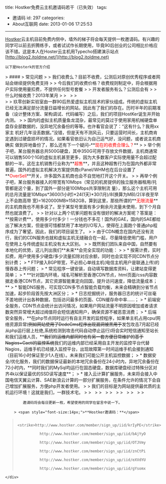 title: Hostker免费云主机邀请码若干（已失效）
tags:
  - 邀请码
id: 297
categories:
  - About互联网
date: 2013-01-06 17:25:53
---

[Hostker](http://www.hostker.com)云主机目前免费内侧中，墙外的梯子将会每天提供一枚邀请码。有兴趣的同学可以前去折腾练手，或者试试作长期使用，毕竟90后创业的公司相比价格应该不错。这是本人在Hoster云主机用Typecho搭建演示站点 [http://blog2.itoldme.net/](http://blog2.itoldme.net)

	以下是Hosterk的官方介绍

<div class="noticeboxalt">
	<div class="innernotice">
		> #### 
> 				常见问题
> 
> 				我们收费么？目前不收费，公测后对原创优秀程序或者网站会继续提供免费支持
> 
> 				今后我们的收费价格？收费规则制定中，将会根据用户实际使用量扣费，不提供任何型号套餐
> 
> 				开发者服务有么？公测后会有
> 
> 				什么时候收费？2013年某月
> 
> 				&nbsp;
> 
> 			<div class="entry-content">
> 
> 					玖零创新实验室由一群90后热爱虚拟主机技术的家伙组成。传统的虚拟主机已经无法满足部分流量日益增长的网站，因此有了我们的存在。历时半年的前期准备（设计整体方案、架构调试、代码编写）之后，我们的项目HostKer诞生并开始内测。
> 
> 					国内的虚拟主机质量鱼龙混杂，最常见的莫过于使用家用机械硬盘单盘存全部数据的，没异地冗余备份的等等。也许看官会说了：&ldquo;这有什么？我用xx家主 机好几年没丢数据。&rdquo;没错，但是天有不测风云，只要运营时间长，主机商肯定遇到过硬盘损坏的情况。如果看官依旧认为自己运气好，没问题，或者说主机商确实 做到异地备份了，那么还有下一个疑问&ndash;**<span style="color: #ff0000;">现在的收费合理么？</span>**
> 
> 					举个例子吧，某台服务器总共500G硬盘，其中350G可用于存放文件数据，主机商通常可以销售500个1G的虚拟主机甚至更多，因为大多数客户实际使用量不会超过配额的一半。这在主机销售行业称为**<span style="color: #ff0000;">超售</span>**，并且这种超售行为在国内外都非常普遍，国外的虚拟主机解决方案提供商cPanel/WHM也在后台设置了**<span style="color: #ff0000;">OverSell</span>**开关，许多国外主机商也会不自觉地打开这个开关。
> 
> 					再举个例子吧，某台服务器接入的带宽有10Mbps（常见的机房提供的独立服务器租用/托管都是这个量，到了国外一部分是100Mbps共享限制流 量），那么这个主机可用的总月流量是10Mbps*3600(1小时)*24(1天)*30(1月)/8(换算为MB)/2(半夜至早上不会跑高带 宽)=1620000MB&asymp;1582GB，算到这里，那些所谓的**<span style="color: #ff0000;">无限流量</span>**的主机商我也不用多说了。至于某型号里面有多少剩余月流量未使用，到下个月自然也就浪费了。
> 
> 					针对以上两个坑爹问题有没有很好的解决方案呢？答案是：**按需计费**，使用多少付多少！一分钱也不多花！国外的GAE，国内的SAE都给出了解决方案，但是很可惜都禁用了本地的I/O写入，使得在上面跑个普通php程序成为了奢望。因此，我们的项目诞生了。
> 
> 					由于CDN概念在国内还没有流行，我们的CDN服务也就和虚拟主机无缝融合在一起，尽量降低使用门槛，用户在使用上与传统虚拟主机没有太大区别。
> 
> 					既然我们团队来自中国，自然要有本地化的优势，这儿列出我们**未来**会完全实现的功能：
> 
> *   按需计费，实时扣费，用户使用多少硬盘/多少流量扣除对应余额，同时也会实现不同CDN节点分别计费；
> *   FTP接入BGP带宽，不必担心单线主机(电信主机用户是联通上传)的慢吞吞上传问题；
> *   常见程序一键安装，自动填写数据库资料，让建站变得更简单；
> *   **针对国内环境，域名可解析至香港CDN节点，html页面/css内容数据走香港CDN节点，其它资源智能重定向回国，提升访问速度，降低流量成本；**
> *   智能DNS服务，可实现CDN多节点智能负载均衡，未来会精确到分省节点加速，起步阶段首先按大洲区分；
> *   日志挖掘统计，服务器日志的统计可丝毫不差地统计出各种数据，包括访问最多的页面、CDN缓存命中率&hellip;&hellip;；
> *   前端安全服务，CDN节点会统计出访问情况，如果用户网站流量不明原因增加或者请求数突然异常增大超过阀值将会短信通知用户，确保资源不被恶意消费；
> *   后端安全服务，**在php节点同时运行有自主开发的监控程序，如果单主机占用cpu/网络资源异常(<del>例如网站使用了DedeCms程序出现漏洞被黑用于</del>发包攻击7月起已经从php运行层上杜绝,系统检测到攻击代码自动停止运行)将会实时短信通知至站长和我们运维人员，**<del>我们的运维内部同时也有另一套方便日常维护的基于Nagios+Cacti的监控系统</del>我们的运维内部已经采用自主开发的监控平台代替Nagios，运维手机已经接入监控平台，出现故障第一时间运维手机会接到通知（目前16小时保证至少1人在线）。未来我们可能公开主机监控数据；
> *   数据安全/优化服务，我们的数据保证最新的本地冗余备份在24小时内，异地冗余备份在72小时内，**同时我们的MySql均运行在固态硬盘，数据库硬盘经过特殊分区对齐4k以保证最优的SSD读写速度**；
> *   接入云计算扩展服务，未来将会接入中国电信天翼云计算、SAE新浪云计算的一部分扩展服务，在条件允许的情况下会自己增加扩展服务，方便php开发者使用。
> 
> 					我们的目标是为网站提供最优质的主机运行环境！这就是我们，一群技术宅。
> 
> 					&nbsp;
> 
> 					&nbsp;
> 
> 					&nbsp;
> 
> 					&nbsp;
> 
> 					&nbsp;
> 
> 			</div>

			邀请码将会每日更新一枚，希望使用的同学在留言中说一下。

		> <span style="font-size:14px;">**Hostker邀请码：**</span>
> 
> 				<strike>http://www.hostker.com/member/sign_up/iid/krIyPE</strike>
> 
> 				http://www.hostker.com/member/sign_up/iid/bAjYyO
> 
> 				http://www.hostker.com/member/sign_up/iid/OTJVmy
> 
> 				http://www.hostker.com/member/sign_up/iid/znCtPi
> 
> 				http://www.hostker.com/member/sign_up/iid/eXVdYU
> 
> 				http://www.hostker.com/member/sign_up/iid/gYsomx
	</div>
</div>